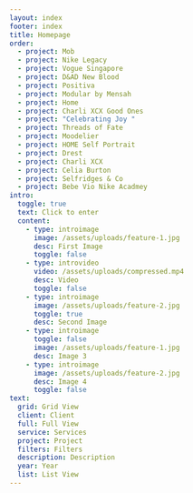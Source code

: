 ```yaml
---
layout: index
footer: index
title: Homepage
order:
  - project: Mob
  - project: Nike Legacy
  - project: Vogue Singapore
  - project: D&AD New Blood
  - project: Positiva
  - project: Modular by Mensah
  - project: Home
  - project: Charli XCX Good Ones
  - project: "Celebrating Joy "
  - project: Threads of Fate
  - project: Moodelier
  - project: HOME Self Portrait
  - project: Drest
  - project: Charli XCX
  - project: Celia Burton
  - project: Selfridges & Co
  - project: Bebe Vio Nike Acadmey
intro:
  toggle: true
  text: Click to enter
  content:
    - type: introimage
      image: /assets/uploads/feature-1.jpg
      desc: First Image
      toggle: false
    - type: introvideo
      video: /assets/uploads/compressed.mp4
      desc: Video
      toggle: false
    - type: introimage
      image: /assets/uploads/feature-2.jpg
      toggle: true
      desc: Second Image
    - type: introimage
      toggle: false
      image: /assets/uploads/feature-1.jpg
      desc: Image 3
    - type: introimage
      image: /assets/uploads/feature-2.jpg
      desc: Image 4
      toggle: false
text:
  grid: Grid View
  client: Client
  full: Full View
  service: Services
  project: Project
  filters: Filters
  description: Description
  year: Year
  list: List View
---
```

